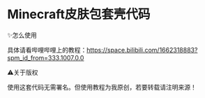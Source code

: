 # Minecraft皮肤包套壳代码
✨怎么使用

具体请看哔哩哔哩上的教程：https://space.bilibili.com/1662318883?spm_id_from=333.1007.0.0

⚠️关于版权

使用这套代码无需署名。但使用教程为我原创，若要转载请注明来源！
